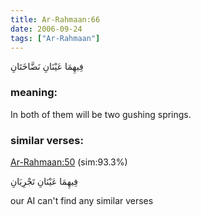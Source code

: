 ```yaml
---
title: Ar-Rahmaan:66
date: 2006-09-24
tags: ["Ar-Rahmaan"]
---
```

فِيهِمَا عَيْنَانِ نَضَّاخَتَانِ
### meaning: 
In both of them will be two gushing springs.
### similar verses: 

[Ar-Rahmaan:50](/55/50) (sim:93.3%)

فِيهِمَا عَيْنَانِ تَجْرِيَانِ

our AI can't find any similar verses



